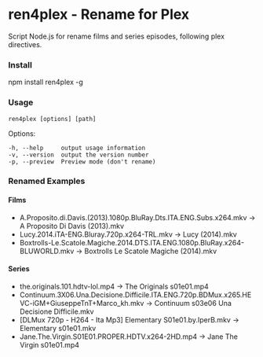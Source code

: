 # ren4plex - Rename for Plex
Script Node.js for rename films and series episodes, following plex directives.

### Install
npm install ren4plex -g

### Usage

`ren4plex [options] [path]`

 Options:

    -h, --help     output usage information
    -v, --version  output the version number
    -p, --preview  Preview mode (don't rename)


### Renamed Examples

#### Films
* A.Proposito.di.Davis.(2013).1080p.BluRay.Dts.ITA.ENG.Subs.x264.mkv -> A Proposito Di Davis (2013).mkv
* Lucy.2014.iTA-ENG.Bluray.720p.x264-TRL.mkv -> Lucy (2014).mkv
* Boxtrolls-Le.Scatole.Magiche.2014.DTS.ITA.ENG.1080p.BluRay.x264-BLUWORLD.mkv -> Boxtrolls Le Scatole Magiche (2014).mkv

#### Series
* the.originals.101.hdtv-lol.mp4 -> The Originals s01e01.mp4
* Continuum.3X06.Una.Decisione.Difficile.ITA.ENG.720p.BDMux.x265.HEVC-iGM+GiuseppeTnT+Marco_kh.mkv -> Continuum s03e06 Una Decisione Difficile.mkv
* [DLMux 720p - H264 - Ita Mp3] Elementary S01e01.by.IperB.mkv -> Elementary s01e01.mkv
* Jane.The.Virgin.S01E01.PROPER.HDTV.x264-2HD.mp4 -> Jane The Virgin s01e01.mp4


